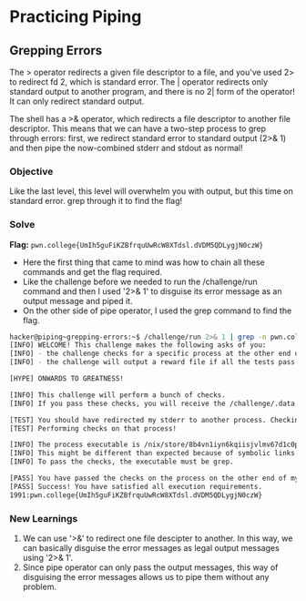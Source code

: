 # Practicing Piping

## Grepping Errors
The > operator redirects a given file descriptor to a file, and you've used 2> to redirect fd 2, which is standard error. The | operator redirects only standard output to another program, and there is no 2| form of the operator! It can only redirect standard output.

The shell has a >& operator, which redirects a file descriptor to another file descriptor. This means that we can have a two-step process to grep through errors: first, we redirect standard error to standard output (2>& 1) and then pipe the now-combined stderr and stdout as normal!

### Objective 
Like the last level, this level will overwhelm you with output, but this time on standard error. grep through it to find the flag!

### Solve
**Flag:** `pwn.college{UmIh5guFiKZBfrquUwRcW8XTdsl.dVDM5QDLygjN0czW}`

- Here the first thing that came to mind was how to chain all these commands and get the flag required. 
- Like the challenge before we needed to run the /challenge/run command and then I used '2>& 1' to disguise its error message as an output message and piped it. 
- On the other side of pipe operator, I used the grep command to find the flag.

```bash
hacker@piping~grepping-errors:~$ /challenge/run 2>& 1 | grep -n pwn.college
[INFO] WELCOME! This challenge makes the following asks of you:
[INFO] - the challenge checks for a specific process at the other end of stderr : grep
[INFO] - the challenge will output a reward file if all the tests pass : /challenge/.data.txt

[HYPE] ONWARDS TO GREATNESS!

[INFO] This challenge will perform a bunch of checks.
[INFO] If you pass these checks, you will receive the /challenge/.data.txt file.

[TEST] You should have redirected my stderr to another process. Checking...
[TEST] Performing checks on that process!

[INFO] The process executable is /nix/store/8b4vn1iyn6kqiisjvlmv67d1c0p3j6wj-gnugrep-3.11/bin/grep.
[INFO] This might be different than expected because of symbolic links (for example, from /usr/bin/python to /usr/bin/python3 to /usr/bin/python3.8).
[INFO] To pass the checks, the executable must be grep.

[PASS] You have passed the checks on the process on the other end of my stderr!
[PASS] Success! You have satisfied all execution requirements.
1991:pwn.college{UmIh5guFiKZBfrquUwRcW8XTdsl.dVDM5QDLygjN0czW}
```

### New Learnings
1. We can use '>&' to redirect one file descipter to another. In this way, we can basically disguise the error messages as legal output messages using '2>& 1'. 
2. Since pipe operator can only pass the output messages, this way of disguising the error messages allows us to pipe them without any problem.
